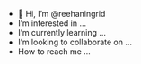 - 👋 Hi, I’m @reehaningrid
-  I’m interested in ...
-  I’m currently learning ...
-  I’m looking to collaborate on ...
-  How to reach me ...

<!---
reehaningrid/reehaningrid is a ✨ special ✨ repository because its `README.md` (this file) appears on your GitHub profile.
You can click the Preview link to take a look at your changes.
--->
